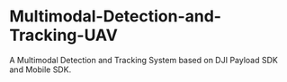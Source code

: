 # Multimodal-Detection-and-Tracking-UAV
A Multimodal Detection and Tracking System based on DJI Payload SDK and Mobile SDK. 
